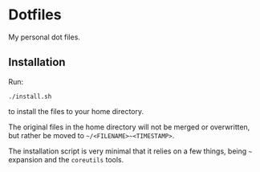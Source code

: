 # Dotfiles
My personal dot files.

## Installation

Run:

```shell
./install.sh
```

to install the files to your home directory.

The original files in the home directory will not be merged or overwritten,
but rather be moved to `~/<FILENAME>~<TIMESTAMP>`.

The installation script is very minimal that it relies on a few things, being
`~` expansion and the `coreutils` tools.
